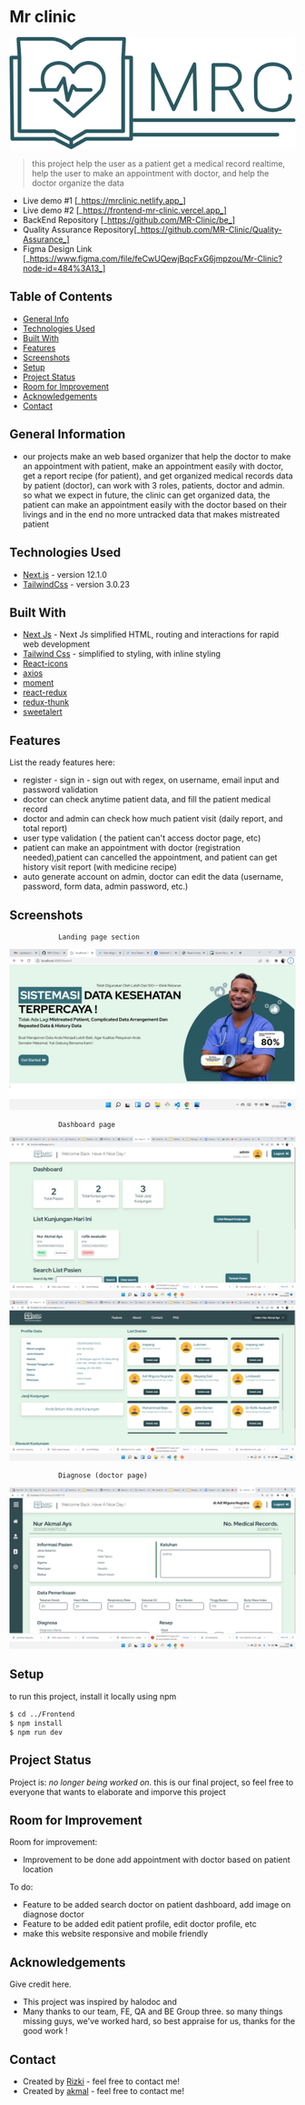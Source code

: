 # Mr clinic

![logo](./assets/Logo.png)

> this project help the user as a patient get a medical record realtime, help the user to make an appointment with doctor, and help the doctor organize the data

- Live demo #1 [_https://mrclinic.netlify.app_]
- Live demo #2 [_https://frontend-mr-clinic.vercel.app_]
- BackEnd Repository [_https://github.com/MR-Clinic/be_]
- Quality Assurance Repository[_https://github.com/MR-Clinic/Quality-Assurance_]
- Figma Design Link [_https://www.figma.com/file/feCwUQewjBqcFxG6jmpzou/Mr-Clinic?node-id=484%3A13_]

## Table of Contents

- [General Info](#general-information)
- [Technologies Used](#technologies-used)
- [Built With](#Built-With)
- [Features](#features)
- [Screenshots](#screenshots)
- [Setup](#setup)
- [Project Status](#project-status)
- [Room for Improvement](#room-for-improvement)
- [Acknowledgements](#acknowledgements)
- [Contact](#contact)

## General Information

- our projects make an web based organizer that help the doctor to make an appointment with patient, make an appointment easily with doctor, get a report recipe (for patient), and get organized medical records data by patient (doctor), can work with 3 roles, patients, doctor and admin. so what we expect in future, the clinic can get organized data, the patient can make an appointment easily with the doctor based on their livings and in the end no more untracked data that makes mistreated patient

## Technologies Used

- [Next.js](https://nextjs.org/) - version 12.1.0
- [TailwindCss](https://nextjs.org/) - version 3.0.23

## Built With

- [Next Js](https://nextjs.org/) - Next Js simplified HTML, routing and interactions for rapid web development
- [Tailwind Css](https://tailwindui.com/) - simplified to styling, with inline styling
- [React-icons](https://react-icons.github.io/react-icons/search)
- [axios](https://github.com/axios/axios/)
- [moment](https://momentjs.com/)
- [react-redux](https://react-redux.js.org/)
- [redux-thunk](https://github.com/reduxjs/redux-thunk)
- [sweetalert](https://sweetalert.js.org/guides/)

## Features

List the ready features here:

- register - sign in - sign out with regex, on username, email input and password validation
- doctor can check anytime patient data, and fill the patient medical record
- doctor and admin can check how much patient visit (daily report, and total report)
- user type validation ( the patient can't access doctor page, etc)
- patient can make an appointment with doctor (registration needed),patient can cancelled the appointment, and patient can get history visit report (with medicine recipe)
- auto generate account on admin, doctor can edit the data (username, password, form data, admin password, etc.)

## Screenshots

                Landing page section

![homepage-section-1](./assets/landingpage.png)

                Dashboard page

![homepage-section-1](./assets/adminpage.png)
![homepage-section-1](./assets/dashboardpasien.png)

                Diagnose (doctor page)

![homepage-section-1](./assets/diagnosepage.png)

## Setup

to run this project, install it locally using npm

```
$ cd ../Frontend
$ npm install
$ npm run dev
```

## Project Status

Project is: _no longer being worked on_. this is our final project, so feel free to everyone that wants to elaborate and imporve this project

## Room for Improvement

Room for improvement:

- Improvement to be done add appointment with doctor based on patient location

To do:

- Feature to be added search doctor on patient dashboard, add image on diagnose doctor
- Feature to be added edit patient profile, edit doctor profile, etc
- make this website responsive and mobile friendly

## Acknowledgements

Give credit here.

- This project was inspired by halodoc and
- Many thanks to our team, FE, QA and BE Group three. so many things missing guys, we've worked hard, so best appraise for us, thanks for the good work !

## Contact

- Created by [Rizki](https://github.com/Rizkiawenkcode) - feel free to contact me!
- Created by [akmal](https://github.com/akmalays) - feel free to contact me!
